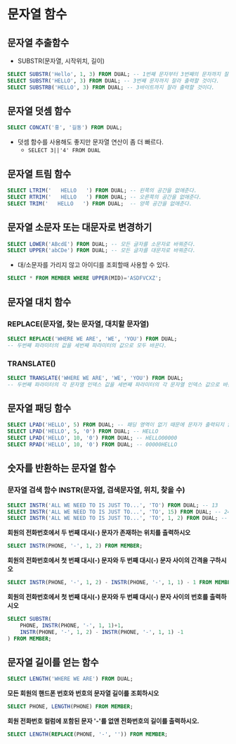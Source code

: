 # 문자열 함수
## 문자열 추출함수
* SUBSTR(문자열, 시작위치, 길이)
```sql
SELECT SUBSTR('Hello', 1, 3) FROM DUAL; -- 1번째 문자부터 3번째의 문자까지 잘라 출력할 것이다.
SELECT SUBSTR('HELLO', 3) FROM DUAL; -- 3번째 문자까지 잘라 출력할 것이다.
SELECT SUBSTRB('HELLO', 3) FROM DUAL; -- 3바이트까지 잘라 출력할 것이다.
```
## 문자열 덧셈 함수
```sql
SELECT CONCAT('홍', '길동') FROM DUAL;
```
* 덧셈 함수를 사용해도 좋지만 문자열 연산이 좀 더 빠르다.
    * ```SELECT 3||'4' FROM DUAL```

## 문자열 트림 함수
```sql
SELECT LTRIM('   HELLO   ') FROM DUAL; -- 왼쪽의 공간을 없애준다.
SELECT RTRIM('   HELLO   ') FROM DUAL; -- 오른쪽의 공간을 없애준다.
SELECT TRIM('   HELLO   ') FROM DUAL;  -- 양쪽 공간을 없애준다.
```

## 문자열 소문자 또는 대문자로 변경하기
```sql
SELECT LOWER('ABcdE') FROM DUAL; -- 모든 글자를 소문자로 바꿔준다.
SELECT UPPER('abCDe') FROM DUAL; -- 모든 글자를 대문자로 바꿔준다.
```
* 대/소문자를 가리지 않고 아이디를 조회할때 사용할 수 있다.
```sql
SELECT * FROM MEMBER WHERE UPPER(MID)='ASDFVCXZ';
```

## 문자열 대치 함수
### REPLACE(문자열, 찾는 문자열, 대치할 문자열)
```sql
SELECT REPLACE('WHERE WE ARE', 'WE', 'YOU') FROM DUAL;
-- 두번째 파라미터의 값을 세번째 파라미터의 값으로 모두 바꾼다.
```
### TRANSLATE()
```sql
SELECT TRANSLATE('WHERE WE ARE', 'WE', 'YOU') FROM DUAL;
-- 두번째 파라미터의 각 문자열 인덱스 값을 세번째 파라미터의 각 문자열 인덱스 값으로 바꾼다.
```

## 문자열 패딩 함수
```sql
SELECT LPAD('HELLO', 5) FROM DUAL; -- 패딩 영역이 없기 때문에 문자가 출력되지 않는다.
SELECT LPAD('HELLO', 5, '0') FROM DUAL; -- HELLO
SELECT LPAD('HELLO', 10, '0') FROM DUAL; -- HELLO00000
SELECT RPAD('HELLO', 10, '0') FROM DUAL; -- 00000HELLO
```

## 숫자를 반환하는 문자열 함수
### 문자열 검색 함수 INSTR(문자열, 검색문자열, 위치, 찾을 수)
```sql
SELECT INSTR('ALL WE NEED TO IS JUST TO...', 'TO') FROM DUAL; -- 13
SELECT INSTR('ALL WE NEED TO IS JUST TO...', 'TO', 15) FROM DUAL; -- 24(두번째 'TO'의 위치)
SELECT INSTR('ALL WE NEED TO IS JUST TO...', 'TO', 1, 2) FROM DUAL; -- 24(두번째 'TO'의 위치)
```

**회원의 전화번호에서 두 번째 대시(-) 문자가 존재하는 위치를 출력하시오**
```sql
SELECT INSTR(PHONE, '-', 1, 2) FROM MEMBER;
```
**회원의 전화번호에서 첫 번째 대시(-) 문자와 두 번째 대시(-) 문자 사이의 간격을 구하시오**
```sql
SELECT INSTR(PHONE, '-', 1, 2) - INSTR(PHONE, '-', 1, 1) - 1 FROM MEMBER;
```
**회원의 전화번호에서 첫 번째 대시(-) 문자와 두 번째 대시(-) 문자 사이의 번호를 출력하시오**
```sql
SELECT SUBSTR(
    PHONE, INSTR(PHONE, '-', 1, 1)+1,
    INSTR(PHONE, '-', 1, 2) - INSTR(PHONE, '-', 1, 1) -1
) FROM MEMBER;
```

## 문자열 길이를 얻는 함수
```sql
SELECT LENGTH('WHERE WE ARE') FROM DUAL;
```
**모든 회원의 핸드폰 번호와 번호의 문자열 길이를 조회하시오**
```sql
SELECT PHONE, LENGTH(PHONE) FROM MEMBER;
```
**회원 전화번호 컬럼에 포함된 문자 '-'를 없앤 전화번호의 길이를 출력하시오.**
```sql
SELECT LENGTH(REPLACE(PHONE, '-', '')) FROM MEMBER;
```